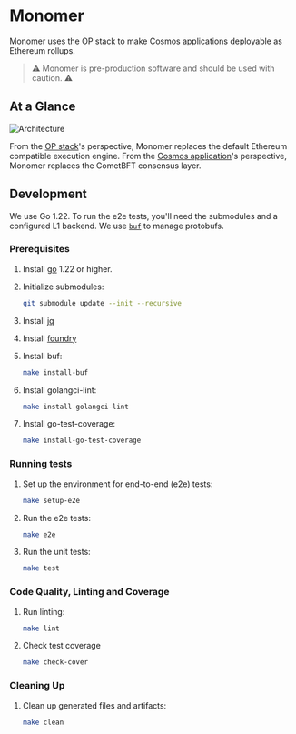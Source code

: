 # Monomer

Monomer uses the OP stack to make Cosmos applications deployable as Ethereum rollups.

> ⚠ Monomer is pre-production software and should be used with caution. ⚠

## At a Glance

![Architecture](./architecture.png)

From the [OP stack](https://specs.optimism.io/protocol/overview.html#components)'s perspective, Monomer replaces the default Ethereum compatible execution engine. From the [Cosmos application](https://docs.cosmos.network/v0.50/learn/intro/why-app-specific#what-are-application-specific-blockchains)'s perspective, Monomer replaces the CometBFT consensus layer.

## Development

We use Go 1.22. To run the e2e tests, you'll need the submodules and a configured L1 backend. We use [`buf`](https://buf.build/) to manage protobufs.

### Prerequisites

1. Install [go](https://go.dev/) 1.22 or higher.
1. Initialize submodules:
   ```sh
   git submodule update --init --recursive
   ```
1. Install [jq](https://jqlang.github.io/jq/download/)
1. Install [foundry](https://book.getfoundry.sh/getting-started/installation)
1. Install buf:
   ```sh
   make install-buf
   ```
1. Install golangci-lint:

   ```sh
   make install-golangci-lint

   ```

1. Install go-test-coverage:

   ```sh
   make install-go-test-coverage

   ```

### Running tests

1. Set up the environment for end-to-end (e2e) tests:
   ```sh
   make setup-e2e
   ```
1. Run the e2e tests:
   ```sh
   make e2e
   ```
1. Run the unit tests:
   ```sh
   make test
   ```

### Code Quality, Linting and Coverage

1. Run linting:
   ```sh
   make lint
   ```
1. Check test coverage
   ```sh
   make check-cover
   ```

### Cleaning Up

1. Clean up generated files and artifacts:
   ```sh
   make clean
   ```
